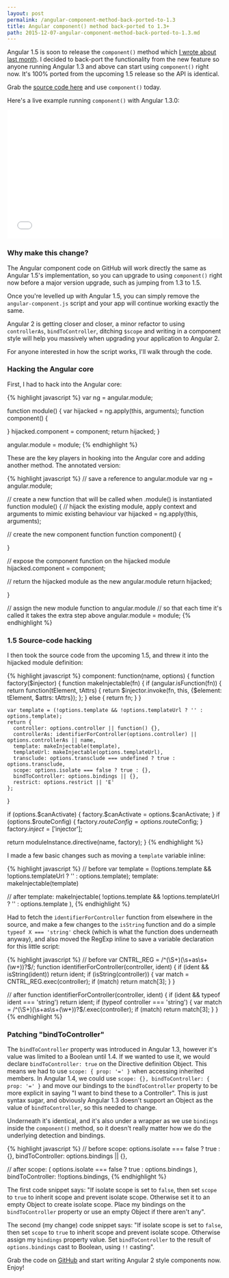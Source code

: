 ```yaml
---
layout: post
permalink: /angular-component-method-back-ported-to-1.3
title: Angular component() method back-ported to 1.3+
path: 2015-12-07-angular-component-method-back-ported-to-1.3.md
---
```


Angular 1.5 is soon to release the `component()` method which [I wrote about last month](/exploring-the-angular-1-5-component-method). I decided to back-port the functionality from the new feature so anyone running Angular 1.3 and above can start using `component()` right now. It's 100% ported from the upcoming 1.5 release so the API is identical.

Grab the [source code here](https://github.com/toddmotto/angular-component) and use `component()` today.

Here's a live example running `component()` with Angular 1.3.0:

<iframe width="100%" height="300" src="//jsfiddle.net/toddmotto/wwzeo0sv/embedded/result,js,html" allowfullscreen="allowfullscreen" frameborder="0"></iframe>

### Why make this change?

The Angular component code on GitHub will work directly the same as Angular 1.5's implementation, so you can upgrade to using `component()` right now before a major version upgrade, such as jumping from 1.3 to 1.5.

Once you're levelled up with Angular 1.5, you can simply remove the `angular-component.js` script and your app will continue working exactly the same.

Angular 2 is getting closer and closer, a minor refactor to using `controllerAs`, `bindToController`, ditching `$scope` and writing in a component style will help you massively when upgrading your application to Angular 2.

For anyone interested in how the script works, I'll walk through the code.

### Hacking the Angular core

First, I had to hack into the Angular core:

{% highlight javascript %}
var ng = angular.module;

function module() {
  var hijacked = ng.apply(this, arguments);
  function component() {

  }
  hijacked.component = component;
  return hijacked;
}

angular.module = module;
{% endhighlight %}

These are the key players in hooking into the Angular core and adding another method. The annotated version:

{% highlight javascript %}
// save a reference to angular.module
var ng = angular.module;

// create a new function that will be called when .module() is instantiated
function module() {
  // hijack the existing module, apply context and arguments to mimic existing behaviour
  var hijacked = ng.apply(this, arguments);

  // create the new component function
  function component() {

  }

  // expose the component function on the hijacked module
  hijacked.component = component;

  // return the hijacked module as the new angular.module
  return hijacked;

}

// assign the new module function to angular.module
// so that each time it's called it takes the extra step above
angular.module = module;
{% endhighlight %}

### 1.5 Source-code hacking

I then took the source code from the upcoming 1.5, and threw it into the hijacked module definition:

{% highlight javascript %}
component: function(name, options) {
  function factory($injector) {
    function makeInjectable(fn) {
      if (angular.isFunction(fn)) {
        return function(tElement, tAttrs) {
          return $injector.invoke(fn, this, {$element: tElement, $attrs: tAttrs});
        };
      } else {
        return fn;
      }
    }

    var template = (!options.template && !options.templateUrl ? '' : options.template);
    return {
      controller: options.controller || function() {},
      controllerAs: identifierForController(options.controller) || options.controllerAs || name,
      template: makeInjectable(template),
      templateUrl: makeInjectable(options.templateUrl),
      transclude: options.transclude === undefined ? true : options.transclude,
      scope: options.isolate === false ? true : {},
      bindToController: options.bindings || {},
      restrict: options.restrict || 'E'
    };
  }

  if (options.$canActivate) {
    factory.$canActivate = options.$canActivate;
  }
  if (options.$routeConfig) {
    factory.$routeConfig = options.$routeConfig;
  }
  factory.$inject = ['$injector'];

  return moduleInstance.directive(name, factory);
}
{% endhighlight %}

I made a few basic changes such as moving a `template` variable inline:

{% highlight javascript %}
// before
var template = (!options.template && !options.templateUrl ? '' : options.template);
template: makeInjectable(template)

// after
template: makeInjectable(
  !options.template && !options.templateUrl ? '' : options.template
),
{% endhighlight %}

Had to fetch the `identifierForController` function from elsewhere in the source, and make a few changes to the `isString` function and do a simple `typeof X === 'string'` check (which is what the function does underneath anyway), and also moved the RegExp inline to save a variable declaration for this little script:

{% highlight javascript %}
// before
var CNTRL_REG = /^(\S+)(\s+as\s+(\w+))?$/;
function identifierForController(controller, ident) {
  if (ident && isString(ident)) return ident;
  if (isString(controller)) {
    var match = CNTRL_REG.exec(controller);
    if (match) return match[3];
  }
}

// after
function identifierForController(controller, ident) {
  if (ident && typeof ident === 'string') return ident;
  if (typeof controller === 'string') {
    var match = /^(\S+)(\s+as\s+(\w+))?$/.exec(controller);
    if (match) return match[3];
  }
}
{% endhighlight %}

### Patching "bindToController"

The `bindToController` property was introduced in Angular 1.3, however it's value was limited to a Boolean until 1.4. If we wanted to use it, we would declare `bindToController: true` on the Directive definition Object. This means we had to use `scope: { prop: '=' }` when accessing inherited members. In Angular 1.4, we could use `scope: {}, bindToController: { prop: '=' }` and move our bindings to the `bindToController` property to be more explicit in saying "I want to bind these to a Controller". This is just syntax sugar, and obviously Angular 1.3 doesn't support an Object as the value of `bindToController`, so this needed to change.

Underneath it's identical, and it's also under a wrapper as we use `bindings` inside the `component()` method, so it doesn't really matter how we do the underlying detection and bindings.

{% highlight javascript %}
// before
scope: options.isolate === false ? true : {},
bindToController: options.bindings || {},

// after
scope: (
  options.isolate === false ?
  true :
  options.bindings
),
bindToController: !!options.bindings,
{% endhighlight %}

The first code snippet says: "If isolate scope is set to `false`, then set `scope` to `true` to inherit scope and prevent isolate scope. Otherwise set it to an empty Object to create isolate scope. Place my bindings on the `bindToController` property or use an empty Object if there aren't any".

The second (my change) code snippet says: "If isolate scope is set to `false`, then set `scope` to `true` to inherit scope and prevent isolate scope. Otherwise assign my `bindings` property value. Set `bindToController` to the result of `options.bindings` cast to Boolean, using `!!` casting".

Grab the code on [GitHub](https://github.com/toddmotto/angular-component) and start writing Angular 2 style components now. Enjoy!
